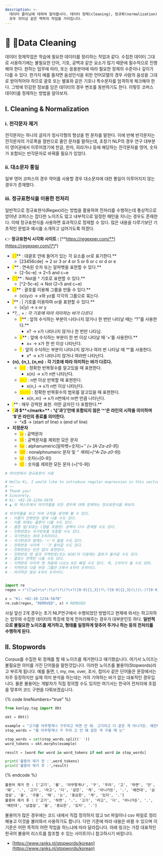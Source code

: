 ```yaml
---
description: >-
  데이터 클리닝에 대하여 알아봅시다. 데이터 정제(cleaning), 정규화(normalization), 전처리(preprocessing)
  모두 의미상 같은 맥락의 작업을 가리킵니다.
---
```


# 🐌 Data Cleaning

데이터 정제작업은 학습에 필요한 데이터를 정리하는 작업과 같다. 수집한 데이터 그대로 사용하기에는 불필요한 단어, 기호, 공백과 같은 요소가 많기 때문에 필수적으로 진행해야 한다. 원하는 업무에 따라, 또는 응용분야에 따라 필요한 정제의 수준이나 깊이가 다를 수 있다. 한가지 예를 들자면 음성인식을 위한 언어모델의 경우 사람의 음성을 그대로 받아적어야 하므로 괄호 또는 별표와 같은 기호나 특수문자를 엄격하게 체크해야 한다. 그밖에 민감한 정보를 담은 데이터의 경우 변조를 동반하기도 한다. 이렇듯 코퍼스 데이터를 정제하는 방법을 알아보자.

## Ⅰ. Cleaning & Normalization

### ⅰ. 전각문자 제거

전각문자는 하나의 글자가 정사각형의 형상을 띈 문자를 말한다. 이에 반해 반각문자는 전각문자의 가로폭을 절반으로 줄인 문자를 말하는데, 초창기 NLP의 경우 연구 대부분이 영어권에서 이루어졌기에 한글, 한자, 히라가나 등에 해당하는 전각문자를 영어, 숫자가 포함되는 반각문자로 바꿔줄 필요가 있었다.&#x20;

### ⅱ. 대소문자 통일

일부 영어 코퍼스의 경우 약어를 사용할 경우 대소문자에 대한 통일이 이루어지지 않는 경우가 존재했다.

### ⅲ. 정규표현식을 이용한 전처리

일반적으로 정규표현식(Regex)라는 방법을 활용하여 전처리를 수행하는데 통상적으로 얻어낸 코퍼스는 잡다한 노이즈도 많고 내부적으로 일정한 패턴을 지니는 경우도 존재한다. 이때 정규표현식을 사용하면 효과적으로 정제할 수 있다. 많은 내용을 다루기보단 기초적인 문법과 예시를 소개하고 넘어가도록 하겠다.

👉 **정규표현식 시각화 사이트 :** [**https://regexper.com/**](https://regexper.com/\*\*)

* <mark style="color:orange;">**\[ ]**</mark>** : 대괄호 안에 들어가 있는 각 요소를 or로 표기한다.**
  * \[23456cde] → 2 or 3 or 4 or 5 or 6 or c or d or e
* <mark style="color:orange;">**-**</mark>** : 연속된 숫자 또는 알파벳을 표현할 수 있다.**
  * \[2-5c-e] → 2\~5 and c\~e
* <mark style="color:orange;">**\[^]**</mark>** : Not을 ^ 기호로 표현할 수 있다.**
  * \[^2-5c-e] → Not (2\~5 and c\~e)
* <mark style="color:orange;">**( )**</mark>** : 괄호를 이용해 그룹을 만들 수 있다.**
  * (x)(yz) → x와 yz를 각각의 그룹으로 묶는다.
* <mark style="color:orange;">**|**</mark>** : | 기호를 이용하여 or을 표현할 수 있다.**
  * (x|y) → x or y
* \*_?, , + : 각 기호에 따라 의미하는 바가 다르다._
  * <mark style="color:orange;">**?**</mark>** : 앞의 수식하는 부분이 나타나지 않거나 한 번만 나타날 때는 “?”를 사용한다.**
    * x? → x가 나타나지 않거나 한 번만 나타남.
  * <mark style="color:orange;">**+**</mark>** : 앞에 수식하는 부분이 한 번 이상 나타날 때 ‘+’를 사용한다.**
    * x+ → x가 한 번 이상 나타난다.
  * <mark style="color:orange;">\*</mark> : 앞의 수식하는 부분이 나타나지 않거나 여러 번 나타날 때 ‘\*’를 사용한다.
    * x\* → x가 나타나지 않거나 여러번 나타난다.
* **{n}, {n,}, {n,m} : 각 기호에 따라 의미하는 바가 다르다.**
  * <mark style="color:orange;">{n}</mark> : 정확한 반복횟수를 알고있을 때 표현한다.
    * x{n} → x가 n번 나타난다.
  * <mark style="color:orange;">{n,}</mark> : n번 이상 반복할 때 표현한다.
    * x{n,} → x가 n번 이상 나타난다.
  * <mark style="color:orange;">{n,m}</mark> : 정확한 반복횟수의 범위를 알고있을 때 표현한다.
    * x{n,.m} → x가 n번에서 m번 만큼 나타난다.
* <mark style="color:orange;">**.**</mark>** : 매우 강력한 표현. 어떤 글자던 다 포함한다.**
* <mark style="color:orange;">**^**</mark>**과 **<mark style="color:orange;">**$**</mark>** : ‘\[’과’]’안에 포함되지 않은 ‘^’은 라인의 시작을 의미하며 ‘$’은 라인의 종료를 의미한다.**
  * ^x$ → (start of line) x (end of line)
* **지정문자**
  * <mark style="color:orange;">**\s**</mark> : 공백문자
  * <mark style="color:orange;">**\S**</mark> : 공백문자를 제외한 모든 문자
  * <mark style="color:orange;">**\w**</mark> : alphanumeric(알파벳+숫자)+’_’ (= \[A-Za-z0-9_])
  * <mark style="color:orange;">**\W**</mark> : nonalphnumeric 문자 및 ‘_’ 제외(=\[^A-Za-z0-9_])
  * <mark style="color:orange;">**\d**</mark> : 숫자(=\[0-9])
  * <mark style="color:orange;">**\D**</mark> : 숫자를 제외한 모든 문자 (=\[^0-9])

```python
# 파이썬에서 정규표현식 사용

# Hello Ki, I would like to introduce regular expression in this section
# ~~
# Thank you!
# Sincerely,
# Ki: +82-10-1234-5678
# ▲ 위 텍스트에서 마지막줄을 모든 경우에 대해 정제하는 정규표현식을 짜보자.

# 마지막줄을 보고 아래 규칙을 생각해 볼 수 있다.
# - 이름이 전화번호 앞에 나올 수도 있다.
# - 이름 뒤에는 콜론이 나올 수도 있다.
# - 콜론 앞/뒤로는 (탭을 포함한) 공백이 다수 존재할 수도 있다.
# - 전화번호는 국가번호를 포함할 수도 있다.
# - 국가번호는 최대 3자리이다.
# - 국가번호의 앞에는 '+'가 붙을 수도 있다.
# - 전화번호 사이에 '-'가 들어갈 수도 있다.
# - 전화번호는 빈칸 없이 표현된다.
# - 전화번호 맨 앞과 지역번호(또는 010)의 다음에는 괄호가 들어갈 수도 있다.
# - 괄호는 한쪽만 나올 수도 있다.
# - 지역번호 자리의 맨 처음에 나오는 0은 빠질 수도 있다. 즉, 2자리가 될 수도 있따.
# - 지역번호 다음 번호 그룹은 3에서 4자리 숫자이다.
# - 마지막은 항상 4자리 숫자이다.


import re
regex = r"([\w]+\s*:?\s*)?\(?\+?([0-9]{1,3})?\-?[0-9]{2,3}(\)|\-)?[0-9]{3,4}\-?[0-9]{4}"

x = "Ki: +82-10-1234-5678"
re.sub(regex, "REMOVED", x) # REMOVED
```

사실 앞선 2개 경우는 초기 NLP연구에서 수행되었던 방법이고 현재에 와서는 하고자하는 업무와 수집한 데이터의 특징에 맞게 전처리해주는 경우가 대부분인듯 하다. **일반적으로 불필요한 노이즈를 제거하고, 형태를 일정하게 맞추어 주거나 하는 등의 전처리를 수행하게 된다.**



## Ⅱ. Stopwords

Corpus를 수집한 뒤 정제를 할 때 노이즈를 제거한다고 얘기했습니다. 여기서 노이즈는 불필요한 의미를 가진 단어들을 말한것입니다. 이러한 노이즈를 불용어(Stopwords)라고 부르게 됩니다. 예를 들면, I, my, me, over, 조사, 접미사 같은 단어들은 문장에서는 자주 등장하지만 실제 의미 분석을 하는데는 거의 기여하는 바가 없는 대표적인 경우입니다. 물론 불용어는 개발자가 직접 정의할 수도 있지만 여기서는 한국어 전처리에 초점을 맞추어 코드 구현을 다뤄보겠습니다.

{% code lineNumbers="true" %}
```python
from konlpy.tag import Okt

okt = Okt()

example = "고기를 아무렇게나 구우려고 하면 안 돼. 고기라고 다 같은 게 아니거든. 예컨대 삼겹살을 구울 때는 중요한 게 있지."
stop_words = "를 아무렇게나 구 우려 고 안 돼 같은 게 구울 때 는"

stop_words = set(stop_words.split(' '))
word_tokens = okt.morphs(example)

result = [word for word in word_tokens if not word in stop_words]

print('불용어 제거 전 :',word_tokens) 
print('불용어 제거 후 :',result)
```
{% endcode %}

```
불용어 제거 전 : ['고기', '를', '아무렇게나', '구', '우려', '고', '하면', '안', '돼', '.', '고기', '라고', '다', '같은', '게', '아니거든', '.', '예컨대', '삼겹살', '을', '구울', '때', '는', '중요한', '게', '있지', '.']
불용어 제거 후 : ['고기', '하면', '.', '고기', '라고', '다', '아니거든', '.', '예컨대', '삼겹살', '을', '중요한', '있지', '.']
```

불용어가 많은 경우에는 코드 내에서 직접 정의하지 않고 txt 파일이나 csv 파일로 정리해놓고 이것을 불러와서 사용하기도 합니다. 다만 기준에 따라 내용은 바뀔 수 있으며 이 기준은 어떤 목적의 어떤 작업을 하느냐에 따라 달라집니다. 아래 링크는 가장 대표적인 한국어 불용어 리스트를 참조할 수 있는 사이트이니 참고하시기 바랍니다.

* [https://www.ranks.nl/stopwords/korean](https://www.ranks.nl/stopwords/korean)
